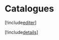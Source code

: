 # Catalogues

[!include[editer](catalogues.editer.autogen.md)]

[!include[details](catalogues.details.autogen.md)]



























































































